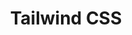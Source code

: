 ---
    title: Tailwind CSS
    level: 55%
    img: https://cdn.jsdelivr.net/gh/devicons/devicon/icons/tailwindcss/tailwindcss-plain.svg
---